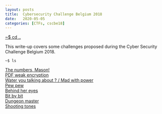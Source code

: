 ```yaml
---
layout: posts
title:  Cybersecurity Challenge Belgium 2018
date:   2020-05-05
categories: [CTFs, cscbe18]
---
```


[~$ cd ..](/ctf.html)

This write-up covers some challenges proposed during the Cyber Security Challenge Belgium 2018.

`~$ ls`

[The numbers, Mason!](the_numbers_mason.html)  
[PDF weak encryption](pdf_weak_enc.html)  
[Water you talking about ? / Mad with power](mad_with_power.html)  
[Pew pew](pew_pew.html)  
[Behind her eyes](behind_her_eyes.html)  
[Bit by bit](bit_by_bit.html)  
[Dungeon master](dungeon_master.html)  
[Shooting tones](shooting_tones.html)  
